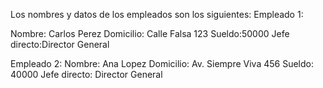 Los nombres y datos de los empleados son los siguientes:
Empleado 1:

Nombre: Carlos Perez
Domicilio: Calle Falsa 123
Sueldo:50000
Jefe directo:Director General

Empleado 2:
Nombre: Ana Lopez
Domicilio: Av. Siempre Viva 456
Sueldo: 40000 
Jefe directo: Director General
